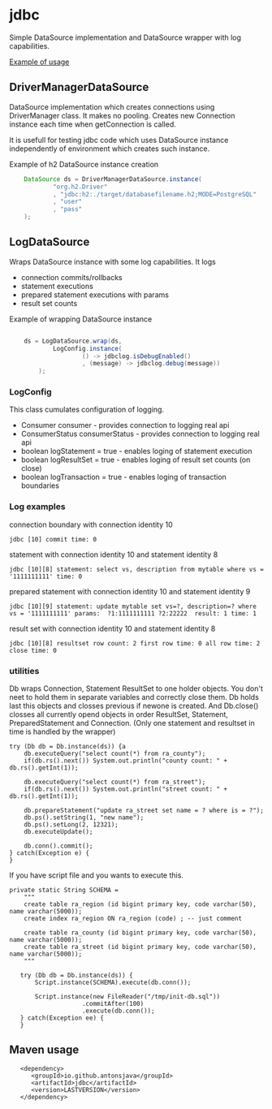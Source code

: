 
# jdbc

Simple DataSource implementation and DataSource wrapper with log capabilities. 

[Example of usage](https://github.com/antonsjava/sb-sampler/blob/main/src/main/java/sk/antons/sbsampler/repo/BookRepo.java)


## DriverManagerDataSource

DataSource implementation which creates connections using DriverManager class. 
It makes no pooling. Creates new Connection instance each time when getConnection 
is called.

It is usefull for testing jdbc code which uses DataSource instance independently of
environment which creates such instance.

Example of h2 DataSource instance creation
```java
	DataSource ds = DriverManagerDataSource.instance(
			"org.h2.Driver"
			, "jdbc:h2:./target/databasefilename.h2;MODE=PostgreSQL"
			, "user"
			, "pass"
	);
```

## LogDataSource

Wraps DataSource instance with some log capabilities. It logs 
 - connection commits/rollbacks
 - statement executions
 - prepared statement executions with params
 - result set counts 

Example of wrapping DataSource instance
```java

	ds = LogDataSource.wrap(ds, 
			LogConfig.instance(
					() -> jdbclog.isDebugEnabled()
					, (message) -> jdbclog.debug(message))
		);
```

### LogConfig

This class cumulates configuration of logging.

 - Consumer consumer - provides connection to logging real api 
 - ConsumerStatus consumerStatus - provides connection to logging real api
 - boolean logStatement = true - enables loging of statement execution
 - boolean logResultSet = true - enables loging of result set counts (on close)
 - boolean logTransaction = true - enables loging of transaction boundaries

### Log examples

connection boundary with connection identity 10
```
jdbc [10] commit time: 0
```

statement with connection identity 10 and statement identity 8
```
jdbc [10][8] statement: select vs, description from mytable where vs = '1111111111' time: 0
```

prepared statement with connection identity 10 and statement identity 9
```
jdbc [10][9] statement: update mytable set vs=?, description=? where vs = '1111111111' params:  ?1:1111111111 ?2:22222  result: 1 time: 1
```

result set with connection identity 10 and statement identity 8
```
jdbc [10][8] resultset row count: 2 first row time: 0 all row time: 2 close time: 0
```

### utilities

Db wraps Connection, Statement ResultSet to one holder objects. You don't neet to hold 
them in separate variables and correctly close them. Db holds last this objects and 
closses previous if newone is created. And Db.close() closses all currently opend 
objects in order ResultSet, Statement, PreparedStatement and Connection. 
(Only one statement and resultset in time is handled by the wrapper)

```
try (Db db = Db.instance(ds)) {a
    db.executeQuery("select count(*) from ra_county");
    if(db.rs().next()) System.out.println("county count: " + db.rs().getInt(1));
    
    db.executeQuery("select count(*) from ra_street");
    if(db.rs().next()) System.out.println("street count: " + db.rs().getInt(1));
    
    db.prepareStatement("update ra_street set name = ? where is = ?");
    db.ps().setString(1, "new name");
    db.ps().setLong(2, 12321);
    db.executeUpdate();

	db.conn().commit();
} catch(Exception e) {
}
```

If you have script file and you wants to execute this. 

```
private static String SCHEMA =
    """
    create table ra_region (id bigint primary key, code varchar(50), name varchar(5000));
    create index ra_region ON ra_region (code) ; -- just comment
    
	create table ra_county (id bigint primary key, code varchar(50), name varchar(5000));
    create table ra_street (id bigint primary key, code varchar(50), name varchar(5000));
	"""

   try (Db db = Db.instance(ds)) {
       Script.instance(SCHEMA).execute(db.conn());
       
	   Script.instance(new FileReader("/tmp/init-db.sql"))
                    .commitAfter(100)
                    .execute(db.conn());
   } catch(Exception ee) {
   }
```



## Maven usage

```
   <dependency>
      <groupId>io.github.antonsjava</groupId>
      <artifactId>jdbc</artifactId>
      <version>LASTVERSION</version>
   </dependency>
```

